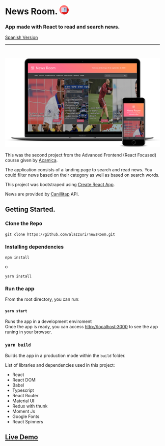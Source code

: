 # News Room. <img src="./public/news.png" width='30px'/>

### App made with React to read and search news.

[Spanish Version](./README.md)

---

<img src="./public/assets/images/mockup.png" style="margin-top:30px;">

This was the second project from the Advanced Frontend (React Focused) course given by [Acamica](https://acamica.com).

The application consists of a landing page to search and read news. You could filter news based on their category as well as based on search words.

This project was bootstraped using [Create React App](https://github.com/facebook/create-react-app).

News are provided by [Canillitap](https://github.com/Canillitapp/headlines-api) API.

## Getting Started.

### **Clone the Repo**

```
git clone https://github.com/alazzuri/newsRoom.git
```

### **Installing dependencies**

```
npm install
```

o

```
yarn install
```

### **Run the app**

From the root directory, you can run:

#### `yarn start`

Runs the app in a development enviroment<br />
Once the app is ready, you can access [http://localhost:3000](http://localhost:3000) to see the app runing in your browser.

### `yarn build`

Builds the app in a production mode within the `build` folder.

List of libraries and dependencies used in this project:

- React
- React DOM
- Babel
- Typescript
- React Router
- Material UI
- Redux with thunk
- Moment Js
- Google Fonts
- React Spinners

## [Live Demo](https://news-room-blond.vercel.app/)
